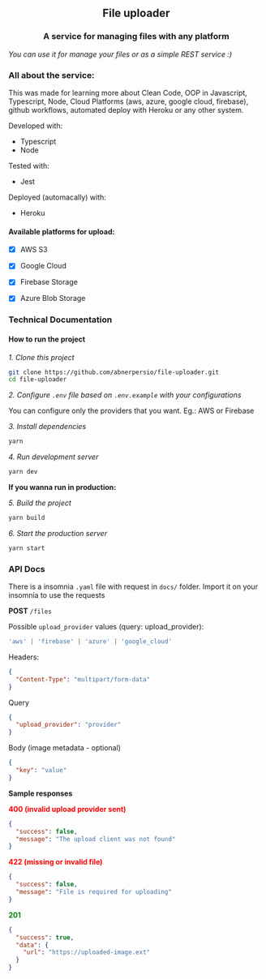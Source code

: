<h2 align="center">File uploader</h4>

<h3 align="center">A service for managing files with any platform</h3>

*You can use it for manage your files or as a simple REST service :)*

### All about the service:

This was made for learning more about Clean Code, OOP in Javascript, Typescript, Node, Cloud Platforms (aws, azure, google cloud, firebase), github workflows, automated deploy with Heroku or any other system.

Developed with:
- Typescript
- Node

Tested with:
- Jest

Deployed (automacally) with:
- Heroku

#### Available platforms for upload:

- [x] AWS S3
- [x] Google Cloud
- [x] Firebase Storage
- [x] Azure Blob Storage


### Technical Documentation
#### How to run the project

*1. Clone this project*
```bash
git clone https://github.com/abnerpersio/file-uploader.git
cd file-uploader
```

*2. Configure `.env` file based on `.env.example` with your configurations*

You can configure only the providers that you want. Eg.: AWS or Firebase

*3. Install dependencies*
```bash
yarn 
```

*4. Run development server*
```bash
yarn dev
```

**If you wanna run in production:**

*5. Build the project*
```bash
yarn build
```

*6. Start the production server*
```bash
yarn start
```


### API Docs

There is a insomnia `.yaml` file with request in `docs/` folder. Import it on your insomnia to use the requests

**POST** `/files`

Possible `upload_provider` values (query: upload_provider):

```ts
'aws' | 'firebase' | 'azure' | 'google_cloud'
```

Headers: 
```json
{
  "Content-Type": "multipart/form-data"
}
```

Query
```json
{
  "upload_provider": "provider"
}
```

Body (image metadata - optional)
```json
{
  "key": "value"
}
```


**Sample responses**

<span style="color:red;font-weight:bold">400 (invalid upload provider sent)</span>
```json
{
  "success": false,
  "message": "The upload client was not found"
}
```

<span style="color:red;font-weight:bold">422 (missing or invalid file)</span>
```json
{
  "success": false,
  "message": "File is required for uploading"
}
```

<span style="color:green;font-weight:bold">201</span>
```json
{
  "success": true,
  "data": {
    "url": "https://uploaded-image.ext"
  }
}
```
